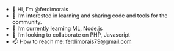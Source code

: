 - 👋 Hi, I’m @ferdimorais
- 👀 I’m interested in learning and sharing code and tools for the community.
- 🌱 I’m currently learning ML, Node.js
- 💞️ I’m looking to collaborate on PHP, Javascript
- 📫 How to reach me: ferdimorais79@gmail.com
